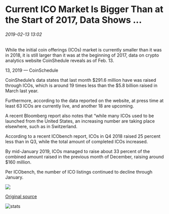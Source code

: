 # Current ICO Market Is Bigger Тhan at the Start of 2017, Data Shows ...

###### 2019-02-13 13:02

While the initial coin offerings (ICOs) market is currently smaller than it was in 2018, it is still larger than it was at the beginning of 2017, data on crypto analytics website CoinShedule reveals as of Feb. 13.

13, 2019 — CoinSchedule

CoinShedule’s data states that last month $291.6 million have was raised through ICOs, which is around 19 times less than the $5.8 billion raised in March last year.

Furthermore, according to the data reported on the website, at press time at least 63 ICOs are currently live, and another 18 are upcoming.

A recent Bloomberg report also notes that “while many ICOs used to be launched from the United States, an increasing number are taking place elsewhere, such as in Switzerland.

According to a recent ICObench report, ICOs in Q4 2018 raised 25 percent less than in Q3, while the total amount of completed ICOs increased.

By mid-January 2019, ICOs managed to raise about 33 percent of the combined amount raised in the previous month of December, raising around $160 million.

Per ICObench, the number of ICO listings continued to decline through January.

![](https://s3.cointelegraph.com/storage/uploads/view/fdfac04e99dbeff6ed9ddc5bbd08caea.png)

[Original source](https://cointelegraph.com/news/current-ico-market-is-bigger-than-at-the-start-of-2017-data-shows)

![stats](https://c.statcounter.com/11760860/0/a89fa40b/1/ "stats")